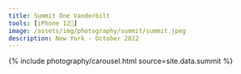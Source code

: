 ```yaml
---
title: Summit One Vanderbilt
tools: [iPhone 12📱]
image: /assets/img/photography/summit/summit.jpeg
description: New York - October 2022
---
```

<head>
<title>Summit One Vanderbilt</title>
</head>

<div class="container-fluid">
    <div class="row">
        <div class="col-12 mx-auto">
			{% include photography/carousel.html source=site.data.summit %}
        </div>
    </div>
</div>
